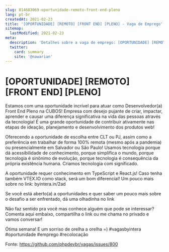 ```yaml
---
slug: 814683069-oportunidade-remoto-front-end-pleno
lang: pt-br
createdAt: 2021-02-23
title: '[OPORTUNIDADE] [REMOTO] [FRONT END] [PLENO] - Vaga de Emprego'
sitemap:
  lastModified: 2021-02-23
meta:
  description: 'Detalhes sobre a vaga de emprego: [OPORTUNIDADE] [REMOTO] [FRONT END] [PLENO]'
  twitter:
    card: summary
    site: '@nawarian'
---
```


# [OPORTUNIDADE] [REMOTO] [FRONT END] [PLENO]

Estamos com uma oportunidade incrível para atuar como Desenvolvedor(a) Front End Pleno na CUBOS! Empresa com desejo pujante de criar, impactar, aprender e causar uma diferença significativa na vida das pessoas através da tecnologia! É uma grande oportunidade de contribuir ativamente nas etapas de ideação, planejamento e desenvolvimento dos produtos web!

Oferecendo a oportunidade de escolha entre CLT ou PJ, assim como a preferência em trabalhar de forma 100% remota (mesmo após a pandemia) ou presencialmente em Salvador ou São Paulo! Usamos tecnologia porque dá acessibilidade de conhecimento, porque simplifica o mundo, porque tecnologia é sinônimo de evolução, porque tecnologia é consequência da própria existência humana. Criamos tecnologia com significado.

A oportunidade requer conhecimento em TypeScript e React.js! 
Caso tenha também VTEX.IO como stack, será um bom diferencial! 
Um pouco mais sobre no link:
byintera.in/2ad

Se você está aberto(a) a oportunidades e quer saber um pouco mais sobre o desafio a ser enfrentado, dá uma olhadinha no link

Não faz sentido pra você mas conhece alguém que pode se interessar? Comenta aqui embaixo, compartilha o link ou me chama no privado e vamos conversar!

Ótima semana! E um sorriso de orelha a orelha =)
#vagasbyintera #oportunidade #emprego #recolocação

Fonte: https://github.com/phpdevbr/vagas/issues/800